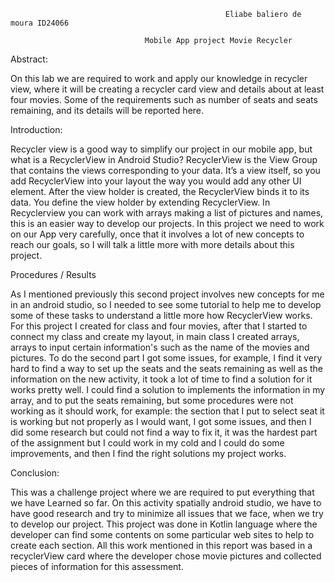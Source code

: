                                                     Eliabe baliero de moura ID24066 

                                  Mobile App project Movie Recycler 

 

Abstract: 

On this lab we are required to work and apply our knowledge in recycler view, where it will be creating a recycler card view and details about at least four movies. Some of the requirements such as number of seats and seats remaining, and its details will be reported here. 

Introduction: 

Recycler view is a good way to simplify our project in our mobile app, but what is a RecyclerView in Android Studio? RecyclerView is the View Group that contains the views corresponding to your data. It’s a view itself, so you add RecyclerView into your layout the way you would add any other UI element. After the view holder is created, the RecyclerView binds it to its data. You define the view holder by extending RecyclerView. In Recyclerview you can work with arrays making a list of pictures and names, this is an easier way to develop our projects. In this project we need to work on our App very carefully, once that it involves a lot of new concepts to reach our goals, so I will talk a little more with more details about this project. 

 

Procedures / Results 

As I mentioned previously this second project involves new concepts for me in an android studio, so I needed to see some tutorial to help me to develop some of these tasks to understand a little more how RecyclerView works. For this project I created for class and four movies, after that I started to connect my class and create my layout, in main class I created arrays, arrays to input certain information's such as the name of the movies and pictures. To do the second part I got some issues, for example, I find it very hard to find a way to set up the seats and the seats remaining as well as the information on the new activity, it took a lot of time to find a solution for it works pretty well. I could find a solution to implements the information in my array, and to put the seats remaining, but some procedures were not working as it should work, for example: the section that I put to select seat it is working but not properly as I would want, I got some issues, and then I did some research but could not find a way to fix it, it was the hardest part of the assignment but I could work in my cold and I could do some improvements, and then I find the right solutions my project works. 

 Conclusion: 

This was a challenge project where we are required to put everything that we have Learned so far. On this activity spatially android studio, we have to have good research and try to minimize all issues that we face, when we try to develop our project. This project was done in Kotlin language where the developer can find some contents on some particular web sites to help to create each section. All this work mentioned in this report was based in a recyclerView card where the developer chose movie pictures and collected pieces of information for this assessment. 

 

 

 

 
